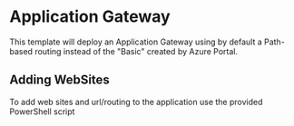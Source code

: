# Application Gateway

This template will deploy an Application Gateway using by default a Path-based routing instead of the "Basic" created by Azure Portal.

## Adding WebSites

To add web sites and url/routing to the application use the provided PowerShell script
